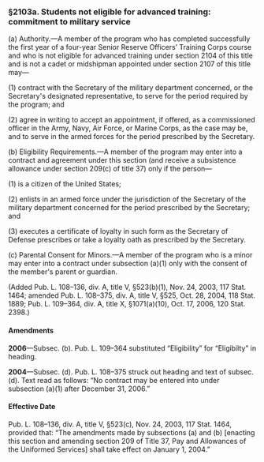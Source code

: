 ### §2103a. Students not eligible for advanced training: commitment to military service ###

(a) Authority.—A member of the program who has completed successfully the first year of a four-year Senior Reserve Officers’ Training Corps course and who is not eligible for advanced training under section 2104 of this title and is not a cadet or midshipman appointed under section 2107 of this title may—

(1) contract with the Secretary of the military department concerned, or the Secretary's designated representative, to serve for the period required by the program; and

(2) agree in writing to accept an appointment, if offered, as a commissioned officer in the Army, Navy, Air Force, or Marine Corps, as the case may be, and to serve in the armed forces for the period prescribed by the Secretary.

(b) Eligibility Requirements.—A member of the program may enter into a contract and agreement under this section (and receive a subsistence allowance under section 209(c) of title 37) only if the person—

(1) is a citizen of the United States;

(2) enlists in an armed force under the jurisdiction of the Secretary of the military department concerned for the period prescribed by the Secretary; and

(3) executes a certificate of loyalty in such form as the Secretary of Defense prescribes or take a loyalty oath as prescribed by the Secretary.

(c) Parental Consent for Minors.—A member of the program who is a minor may enter into a contract under subsection (a)(1) only with the consent of the member's parent or guardian.

(Added Pub. L. 108–136, div. A, title V, §523(b)(1), Nov. 24, 2003, 117 Stat. 1464; amended Pub. L. 108–375, div. A, title V, §525, Oct. 28, 2004, 118 Stat. 1889; Pub. L. 109–364, div. A, title X, §1071(a)(10), Oct. 17, 2006, 120 Stat. 2398.)

#### Amendments ####

**2006**—Subsec. (b). Pub. L. 109–364 substituted “Eligibility” for “Eligibilty” in heading.

**2004**—Subsec. (d). Pub. L. 108–375 struck out heading and text of subsec. (d). Text read as follows: “No contract may be entered into under subsection (a)(1) after December 31, 2006.”

#### Effective Date ####

Pub. L. 108–136, div. A, title V, §523(c), Nov. 24, 2003, 117 Stat. 1464, provided that: “The amendments made by subsections (a) and (b) [enacting this section and amending section 209 of Title 37, Pay and Allowances of the Uniformed Services] shall take effect on January 1, 2004.”
